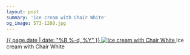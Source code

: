 ```yaml
---
layout: post
summary: 'Ice cream with Chair White'
og_image: 573-1280.jpg
---
```


<p>
 <time>
  <a href="/573">
   {{ page.date | date: "%B %-d, %Y" }}
  </a>
 </time>
 <a href="/573">
  <img alt="Ice cream with Chair White" data-taken="11/3/2016" sizes="(min-width: 700px) 50vw, calc(100vw - 2rem)" src="{{ site.assets_url }}/573-640.jpg" srcset="{{ site.assets_url }}/573-320.jpg 320w, {{ site.assets_url }}/573-640.jpg 640w, {{ site.assets_url }}/573-960.jpg 960w, {{ site.assets_url }}/573-1280.jpg 1280w"/>
 </a>
 <span>
  Ice cream with Chair White
 </span>
</p>
